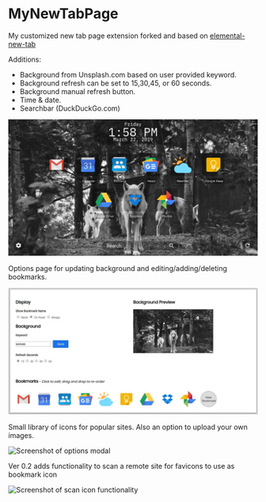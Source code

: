 # MyNewTabPage
My customized new tab page extension forked and based on [elemental-new-tab](https://github.com/am283721/elemental-new-tab)

Additions:
- Background from Unsplash.com based on user provided keyword.
- Background refresh can be set to 15,30,45, or 60 seconds.
- Background manual refresh button.
- Time & date.
- Searchbar (DuckDuckGo.com)

![Screenshot of new tab page](elemental_screenshot.jpg?raw=true "New Tab Screenshot")

Options page for updating background and editing/adding/deleting bookmarks.

![Screenshot of options page](options_screenshot.jpg?raw=true "Options Screenshot")

Small library of icons for popular sites. Also an option to upload your own images.

![Screenshot of options modal](new_icon_screenshot.jpg?raw=true "Icon Library Screenshot")

Ver 0.2 adds functionality to scan a remote site for favicons to use as bookmark icon

![Screenshot of scan icon functionality](scan_icon_screenshot.jpg?raw=true "Scan Icons Screenshot")
